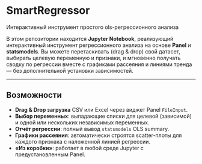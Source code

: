 # SmartRegressor
Интерактивный инструмент простого ols-регрессионного анализа

В этом репозитории находится **Jupyter Notebook**, реализующий интерактивный инструмент регрессионного анализа на основе **Panel** и **statsmodels**. Вы можете перетаскивать (drag & drop) свой датасет, выбирать целевую переменную и признаки, и мгновенно получать сводку по регрессии вместе с графиками рассеяния и линиями тренда — без дополнительной установки зависимостей.

---

##  Возможности

- **Drag & Drop загрузка** CSV или Excel через виджет Panel `FileInput`.  
- **Выбор переменных**: выпадающие списки для целевой (зависимой) и одной или нескольких независимых переменных.  
- **Отчёт регрессии**: полный вывод `statsmodels` OLS summary.  
- **Графики рассеяния**: автоматически строятся scatter-плоты для каждого признака с наложенной линией регрессии.  
- **«Из коробки»**: работает в любой среде Jupyter с предустановленным Panel.
